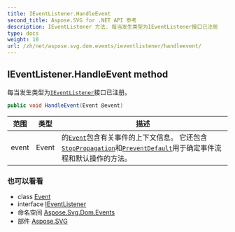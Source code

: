 ```yaml
---
title: IEventListener.HandleEvent
second_title: Aspose.SVG for .NET API 参考
description: IEventListener 方法. 每当发生类型为IEventListener接口已注册
type: docs
weight: 10
url: /zh/net/aspose.svg.dom.events/ieventlistener/handleevent/
---
```

## IEventListener.HandleEvent method

每当发生类型为[`IEventListener`](../)接口已注册。

```csharp
public void HandleEvent(Event @event)
```

| 范围 | 类型 | 描述 |
| --- | --- | --- |
| event | Event | 的[`Event`](../../event/)包含有关事件的上下文信息。 它还包含[`StopPropagation`](../../event/stoppropagation/)和[`PreventDefault`](../../event/preventdefault/)用于确定事件流程和默认操作的方法。 |

### 也可以看看

* class [Event](../../event/)
* interface [IEventListener](../)
* 命名空间 [Aspose.Svg.Dom.Events](../../ieventlistener/)
* 部件 [Aspose.SVG](../../../)


